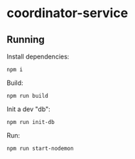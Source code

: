 # coordinator-service

## Running

Install dependencies:

```
npm i
```

Build:

```
npm run build
```

Init a dev "db":

```
npm run init-db
```

Run:

```
npm run start-nodemon
```
